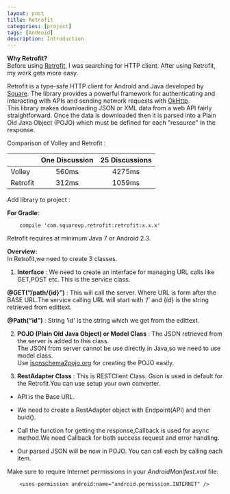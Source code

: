 ```yaml
---
layout: post
title: Retrofit
categories: [project]
tags: [Android]
description: Introduction
---
```

**Why Retrofit?**  
Before using [Retrofit](http://square.github.io/retrofit/), I was searching for HTTP client.  After using Retrofit, my work gets more easy.  

Retrofit is a type-safe HTTP client for Android and Java developed by [Square](https://square.github.io/).  The library provides a powerful framework for authenticating and interacting with APIs and sending network requests with [OkHttp](https://square.github.io/okhttp).  
This library makes downloading JSON or XML data from a web API fairly straightforward. Once the data is downloaded then it is parsed into a Plain Old Java Object (POJO) which must be defined for each "resource" in the response.


Comparison of Volley and Retrofit :

| | One Discussion  |  25 Discussions |
| ------------- | :-------------: | :-------------: |
| Volley  | 560ms| 4275ms |
| Retrofit  | 312ms|1059ms  |  


Add library to project :

**For Gradle:**  
```  
    compile 'com.squareup.retrofit:retrofit:x.x.x'
```


Retrofit requires at minimum Java 7 or Android 2.3.  

**Overview:**  
In Retrofit,we need to create 3 classes.

1) **Interface** : We need to create an interface for managing URL calls like GET,POST etc. This is the service class.

**@GET(“/path/{id}”)** : This will call the server. Where URL is form after the BASE URL.The service  calling URL will start with ‘/’ and {id} is the string retrieved from edittext.

**@Path(“id”)** : String 'id' is the string which we get from the edittext.

2) **POJO (Plain Old Java Object) or Model Class** : The JSON retrieved from the server is added to this class.  
The JSON from server cannot be use directly in Java,so we need to use model class.  
Use [jsonschema2pojo.org](http://www.jsonschema2pojo.org/) for creating the POJO easily.

3) **RestAdapter Class** : This is RESTClient Class. Gson is used in default for the Retrofit.You can use setup your own converter.  

*  API is the Base URL.

*  We need to create a RestAdapter object with Endpoint(API) and then buid().

* Call the function for getting the response,Callback is used for async method.We need Callback for both success request and error handling.

* Our parsed JSON will be now in POJO. You can call each by calling each item.

Make sure to require Internet permissions in your _AndroidManifest.xml_ file:

```
    <uses-permission android:name="android.permission.INTERNET" />  
```
